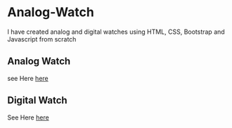 # Analog-Watch
I have created analog and digital watches using HTML, CSS, Bootstrap and Javascript from scratch
## Analog Watch
see Here [here](http://kausani.me/Watchs/Analog%20Watch/index.html)
## Digital Watch
See Here [here](http://kausani.me/Watchs/Analog%20Watch/index.html)

